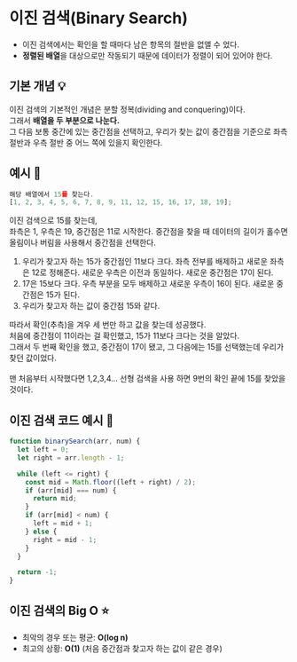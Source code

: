 # 이진 검색(Binary Search)

- 이진 검색에서는 확인을 할 때마다 남은 항목의 절반을 없앨 수 었다.
- <strong>정렬된 배열</strong>을 대상으로만 작동되기 때문에 데이터가 정렬이 되어 있어야 한다.

## 기본 개념 💡

이진 검색의 기본적인 개념은 분할 정복(dividing and conquering)이다.</br>
그래서 <strong>배열을 두 부분으로 나눈다.</strong></br>
그 다음 보통 중간에 있는 중간점을 선택하고, 우리가 찾는 값이 중간점을 기준으로 좌측 절반과 우측 절반 중 어느 쪽에 있을지 확인한다.

## 예시 👀

```javascript
해당 배열에서 15를 찾는다.
[1, 2, 3, 4, 5, 6, 7, 8, 9, 11, 12, 15, 16, 17, 18, 19];
```

이진 검색으로 15를 찾는데,</br>
좌측은 1, 우측은 19, 중간점은 11로 시작한다. 중간점을 찾을 때 데이터의 길이가 홀수면 올림이나 버림을 사용해서 중간점을 선택한다.

1. 우리가 찾고자 하는 15가 중간점인 11보다 크다. 좌측 전부를 배제하고 새로운 좌측은 12로 정해준다. 새로운 우측은 이전과 동일하다. 새로운 중간점은 17이 된다.
2. 17은 15보다 크다. 우측 부분을 모두 배제하고 새로운 우측이 16이 된다. 새로운 중간점은 15가 된다.
3. 우리가 찾고자 하는 값이 중간점 15와 같다.

따라서 확인(추측)을 겨우 세 번만 하고 값을 찾는데 성공했다.</br>
처음에 중간점이 11이라는 걸 확인했고, 15가 11보다 크다는 것을 알았다.</br>
그래서 두 번째 확인을 했고, 중간점이 17이 됐고, 그 다음에는 15를 선택했는데 우리가 찾던 값이었다.
</br></br>
맨 처음부터 시작했다면 1,2,3,4... 선형 검색을 사용 하면 9번의 확인 끝에 15를 찾았을 것이다.

## 이진 검색 코드 예시 👀

```javascript
function binarySearch(arr, num) {
  let left = 0;
  let right = arr.length - 1;

  while (left <= right) {
    const mid = Math.floor((left + right) / 2);
    if (arr[mid] === num) {
      return mid;
    }
    if (arr[mid] < num) {
      left = mid + 1;
    } else {
      right = mid - 1;
    }
  }

  return -1;
}
```

## 이진 검색의 Big O ⭐

- 최악의 경우 또는 평균: <strong>O(log n)</strong>
- 최고의 상황: <strong>O(1)</strong> (처음 중간점과 찾고자 하는 값이 같은 경우)
